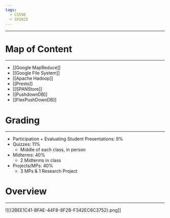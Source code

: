 ```yaml
---
tags:
  - CS598
  - SP2025
---
```

---
# Map of Content
---
- [[Google MapReduce]]
- [[Google File System]]
- [[Apache Hadoop]]
- [[Presto]]
- [[SPANStore]]
- [[PushdownDB]]
- [[FlexPushDownDB]]
# Grading
---
- Participation + Evaluating Student Presentations: 9%
- Quizzes: 11%
	- Middle of each class, in person
- Midterms: 40%
	- 2 Midterms in class
- Projects/MPs: 40%
	- 3 MPs & 1 Research Project 
# Overview
---
![[{2BEE1C41-BFAE-44F8-8F2B-F342EC6C3752}.png]]
